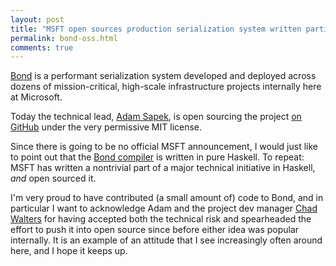 ```yaml
---
layout: post
title: "MSFT open sources production serialization system written partially in Haskell"
permalink: bond-oss.html
comments: true
---
```



[Bond](https://github.com/Microsoft/bond) is a performant serialization system developed and deployed across dozens of mission-critical, high-scale infrastructure projects internally here at Microsoft.

Today the technical lead, [Adam Sapek](https://www.linkedin.com/in/sapek), is open sourcing the project [on GitHub](https://github.com/Microsoft/bond) under the very permissive MIT license.

Since there is going to be no official MSFT announcement, I would just like to point out that the [Bond compiler](https://github.com/Microsoft/bond/tree/master/compiler) is written in pure Haskell. To repeat: MSFT has written a nontrivial part of a major technical initiative in Haskell, _and_ open sourced it.

I'm very proud to have contributed (a small amount of) code to Bond, and in particular I want to acknowledge Adam and the project dev manager [Chad Walters](https://www.linkedin.com/pub/chad-walters/0/528/b28) for having accepted both the technical risk and spearheaded the effort to push it into open source since before either idea was popular internally. It is an example of an attitude that I see increasingly often around here, and I hope it keeps up.



















